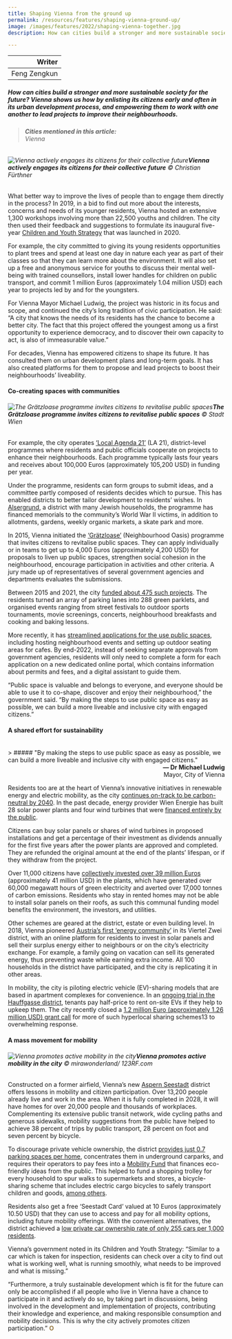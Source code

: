 ```yaml
---
title: Shaping Vienna from the ground up
permalink: /resources/features/shaping-vienna-ground-up/
image: /images/features/2022/shaping-vienna-together.jpg
description: How can cities build a stronger and more sustainable society for the future? Vienna shows us how by enlisting its citizens early and often in its urban development process, and empowering them to work with one another to lead projects to improve their neighbourhoods.  

---
```


| Writer | 
| ---: |
| Feng Zengkun |

##### How can cities build a stronger and more sustainable society for the future? Vienna shows us how by enlisting its citizens early and often in its urban development process, and empowering them to work with one another to lead projects to improve their neighbourhoods.  

> ###### **Cities mentioned in this article:** <br> Vienna

###### ![Vienna actively engages its citizens for their collective future](/images/features/2022/shaping-vienna-together.jpg)**Vienna actively engages its citizens for their collective future** © Christian Fürthner

What better way to improve the lives of people than to engage them directly in the process? In 2019, in a bid to find out more about the interests, concerns and needs of its younger residents, Vienna hosted an extensive 1,300 workshops involving more than 22,500 youths and children. The city then used their feedback and suggestions to formulate its inaugural five-year [Children and Youth Strategy](https://werkstadt.junges.wien.gv.at/wp-content/uploads/sites/48/2020/09/The-Vienna-Children-and-Youth-Strategy.pdf) that was launched in 2020. 

For example, the city committed to giving its young residents opportunities to plant trees and spend at least one day in nature each year as part of their classes so that they can learn more about the environment. It will also set up a free and anonymous service for youths to discuss their mental well-being with trained counsellors, install lower handles for children on public transport, and commit 1 million Euros (approximately 1.04 million USD) each year to projects led by and for the youngsters.

For Vienna Mayor Michael Ludwig, the project was historic in its focus and scope, and continued the city’s long tradition of civic participation. He said: “A city that knows the needs of its residents has the chance to become a better city. The fact that this project offered the youngest among us a first opportunity to experience democracy, and to discover their own capacity to act, is also of immeasurable value.” 

For decades, Vienna has empowered citizens to shape its future. It has consulted them on urban development plans and long-term goals. It has also created platforms for them to propose and lead projects to boost their neighbourhoods’ liveability. 

#### **Co-creating spaces with communities**

###### ![The Grätzloase programme invites citizens to revitalise public spaces](/images/features/2022/street-festival.jpg/)**The Grätzloase programme invites citizens to revitalise public spaces** © Stadt Wien

For example, the city operates [‘Local Agenda 21’](https://www.la21wien.at/home.html) (LA 21), district-level programmes where residents and public officials cooperate on projects to enhance their neighbourhoods. Each programme typically lasts four years and receives about 100,000 Euros (approximately 105,200 USD) in funding per year. 

Under the programme, residents can form groups to submit ideas, and a committee partly composed of residents decides which to pursue. This has enabled districts to better tailor development to residents’ wishes. In [Alsergrund](https://www.agendaalsergrund.at/home.html), a district with many Jewish households, the programme has financed memorials to the community’s World War II victims, in addition to allotments, gardens, weekly organic markets, a skate park and more.

In 2015, Vienna initiated the [‘Grätzloase’](https://graetzloase.at/) (Neighbourhood Oasis) programme that invites citizens to revitalise public spaces. They can apply individually or in teams to get up to 4,000 Euros (approximately 4,200 USD) for proposals to liven up public spaces, strengthen social cohesion in the neighbourhood, encourage participation in activities and other criteria. A jury made up of representatives of several government agencies and departments evaluates the submissions.

Between 2015 and 2021, the city [funded about 475 such projects](https://www.wien.gv.at/presse/2022/05/06/saisonstart-fuer-die-wiener-graetzloasen). The residents turned an array of parking lanes into 288 green parklets, and organised events ranging from street festivals to outdoor sports tournaments, movie screenings, concerts, neighbourhood breakfasts and cooking and baking lessons.

More recently, it has [streamlined applications for the use public spaces](https://digitales.wien.gv.at/projekt/wiengibtraum/), including hosting neighbourhood events and setting up outdoor seating areas for cafes. By end-2022, instead of seeking separate approvals from government agencies, residents will only need to complete a form for each application on a new dedicated online portal, which contains information about permits and fees, and a digital assistant to guide them.

“Public space is valuable and belongs to everyone, and everyone should be able to use it to co-shape, discover and enjoy their neighbourhood,” the government said. “By making the steps to use public space as easy as possible, we can build a more liveable and inclusive city with engaged citizens.”

#### **A shared effort for sustainability**

<br>
> ##### "By making the steps to use public space as easy as possible, we can build a more liveable and inclusive city with engaged citizens."

<div align="right"><b>— Dr Michael Ludwig</b> <br> Mayor, City of Vienna</div>

Residents too are at the heart of Vienna’s innovative initiatives in renewable energy and electric mobility, as the city [continues on-track to be carbon-neutral by 2040](https://www.wien.gv.at/umwelt/klimaschutz/klimafahrplan/#:~:text=Wien%20will%20bis%202040%20klimaneutral,aller%20Menschen%20in%20der%20Stadt). In the past decade, energy provider Wien Energie has built 28 solar power plants and four wind turbines that were [financed entirely by the public](https://smartcity.wien.gv.at/en/approach/smart-city-made-simple/co-owning-a-solar-power-plant/). 

Citizens can buy solar panels or shares of wind turbines in proposed installations and get a percentage of their investment as dividends annually for the first five years after the power plants are approved and completed. They are refunded the original amount at the end of the plants’ lifespan, or if they withdraw from the project. 

Over 11,000 citizens have [collectively invested over 39 million Euros](https://www.wienenergie.at/privat/produkte/buergerinnenkraftwerke/) (approximately 41 million USD) in the plants, which have generated over 60,000 megawatt hours of green electricity and averted over 17,000 tonnes of carbon emissions. Residents who stay in rented homes may not be able to install solar panels on their roofs, as such this communal funding model benefits the environment, the investors, and utilities. 

Other schemes are geared at the district, estate or even building level. In 2018, Vienna pioneered [Austria’s first ‘energy community’](https://positionen.wienenergie.at/projekte/strom/viertel-zwei/) in its Viertel Zwei district, with an online platform for residents to invest in solar panels and sell their surplus energy either to neighbours or on the city’s electricity exchange. For example, a family going on vacation can sell its generated energy, thus preventing waste while earning extra income. All 100 households in the district have participated, and the city is replicating it in other areas. 

In mobility, the city is piloting electric vehicle (EV)-sharing models that are based in apartment complexes for convenience. In an [ongoing trial in the Hauffgasse district](https://smartcity.wien.gv.at/en/approach/smart-city-made-simple/e-car-sharing/), tenants pay half-price to rent on-site EVs if they help to upkeep them. The city recently closed a [1.2 million Euro (approximately 1.26 million USD) grant call](https://urbaninnovation.at/foerderung-mobilitaetsangebote-im-wohnbau/) for more of such hyperlocal sharing schemes13 to overwhelming response. 

#### **A mass movement for mobility**

###### ![Vienna promotes active mobility in the city](/images/features/2022/active-mobility.jpg/)**Vienna promotes active mobility in the city** © mirawonderland/ 123RF.com

Constructed on a former airfield, Vienna’s new [Aspern Seestadt](https://www.aspern-seestadt.at/en/business_hub/planning__reality/master_plan) district offers lessons in mobility and citizen participation. Over 13,200 people already live and work in the area. When it is fully completed in 2028, it will have homes for over 20,000 people and thousands of workplaces. Complementing its extensive public transit network, wide cycling paths and generous sidewalks, mobility suggestions from the public have helped to achieve 38 percent of trips by public transport, 28 percent on foot and seven percent by bicycle.

To discourage private vehicle ownership, the district [provides just 0.7 parking spaces per home](https://www.eltis.org/sites/default/files/sump_conference_2017_a4_1_roider.pdf), concentrates them in underground carparks, and requires their operators to pay fees into a [Mobility Fund](https://www.aspern-seestadt.at/en/business_hub/planning__reality/mobility) that finances eco-friendly ideas from the public. This helped to fund a shopping trolley for every household to spur walks to supermarkets and stores, a bicycle-sharing scheme that includes electric cargo bicycles to safely transport children and goods, [among others](https://www.mobillab.wien/storymaps/en/part3.html). 

Residents also get a free ‘Seestadt Card’ valued at 10 Euros (approximately 10.50 USD) that they can use to access and pay for all mobility options, including future mobility offerings. With the convenient alternatives, the district achieved a [low private car ownership rate of only 255 cars per 1,000 residents](https://www.aspern-seestadt.at/jart/prj3/aspern/data/downloads/aspern%20Seestadt_Factsheet_EN.pdf). 

Vienna’s government noted in its Children and Youth Strategy: “Similar to a car which is taken for inspection, residents can check over a city to find out what is working well, what is running smoothly, what needs to be improved and what is missing.”

“Furthermore, a truly sustainable development which is fit for the future can only be accomplished if all people who live in Vienna have a chance to participate in it and actively do so, by taking part in discussions, being involved in the development and implementation of projects, contributing their knowledge and experience, and making responsible consumption and mobility decisions. This is why the city actively promotes citizen participation.” <b><font color="#967942">O</font></b>
